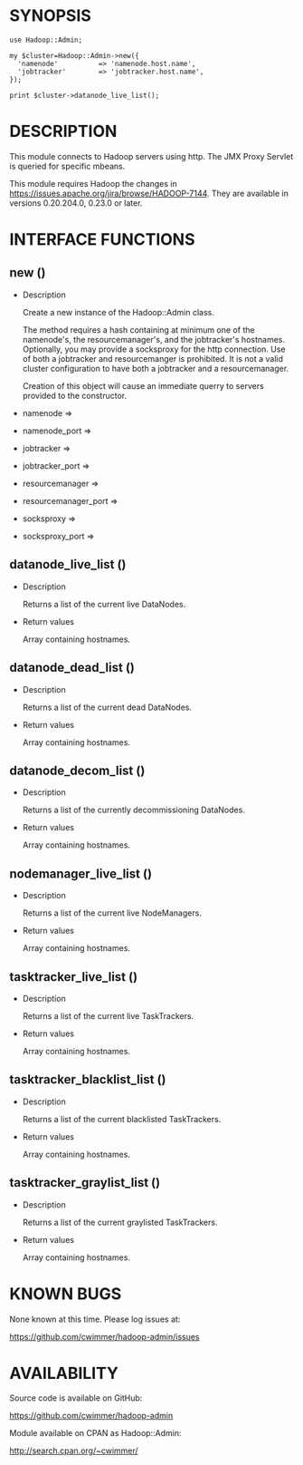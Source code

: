 # SYNOPSIS

    use Hadoop::Admin; 

    my $cluster=Hadoop::Admin->new({
      'namenode'          => 'namenode.host.name',
      'jobtracker'        => 'jobtracker.host.name',
    });

    print $cluster->datanode_live_list();

# DESCRIPTION

This module connects to Hadoop servers using http.  The JMX Proxy
Servlet is queried for specific mbeans.

This module requires Hadoop the changes in
https://issues.apache.org/jira/browse/HADOOP-7144.  They are available
in versions 0.20.204.0, 0.23.0 or later.

# INTERFACE FUNCTIONS

## new ()

- Description

    Create a new instance of the Hadoop::Admin class.  

    The method requires a hash containing at minimum one of the
    namenode's, the resourcemanager's, and the jobtracker's hostnames.
    Optionally, you may provide a socksproxy for the http connection.  Use
    of both a jobtracker and resourcemanger is prohibited.  It is not a
    valid cluster configuration to have both a jobtracker and a
    resourcemanager.

    Creation of this object will cause an immediate querry to servers
    provided to the constructor.

- namenode => <hostname>
- namenode\_port => <port number>
- jobtracker => <hostname>
- jobtracker\_port => <port number>
- resourcemanager => <hostname>
- resourcemanager\_port => <port number>
- socksproxy => <hostname>
- socksproxy\_port => <port number>

## datanode\_live\_list ()

- Description

    Returns a list of the current live DataNodes.

- Return values

    Array containing hostnames.

## datanode\_dead\_list ()

- Description

    Returns a list of the current dead DataNodes.

- Return values

    Array containing hostnames.

## datanode\_decom\_list ()

- Description

    Returns a list of the currently decommissioning DataNodes.

- Return values

    Array containing hostnames.

## nodemanager\_live\_list ()

- Description

    Returns a list of the current live NodeManagers.

- Return values

    Array containing hostnames.

## tasktracker\_live\_list ()

- Description

    Returns a list of the current live TaskTrackers.

- Return values

    Array containing hostnames.

## tasktracker\_blacklist\_list ()

- Description

    Returns a list of the current blacklisted TaskTrackers.

- Return values

    Array containing hostnames.

## tasktracker\_graylist\_list ()

- Description

    Returns a list of the current graylisted TaskTrackers.

- Return values

    Array containing hostnames.

# KNOWN BUGS

None known at this time.  Please log issues at: 

https://github.com/cwimmer/hadoop-admin/issues

# AVAILABILITY

Source code is available on GitHub:

https://github.com/cwimmer/hadoop-admin

Module available on CPAN as Hadoop::Admin:

http://search.cpan.org/~cwimmer/
